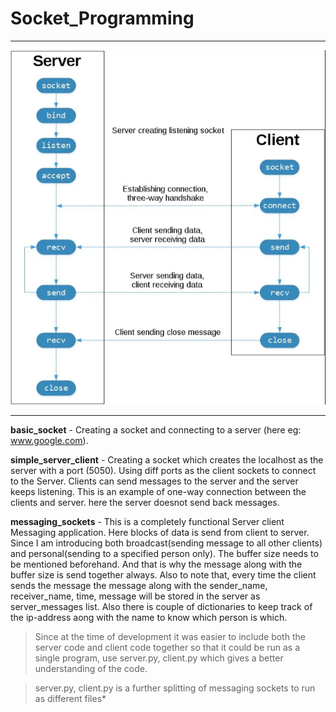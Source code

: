 # Socket_Programming
<hr>

![alt text](https://github.com/JoseAtlin/Socket_Programming/blob/master/socket_programming.png?raw=true)

<hr>

**basic_socket** - Creating a socket and connecting to a server (here eg: www.google.com).

**simple_server_client** - Creating a socket which creates the localhost as the server with a port (5050). Using diff ports as the client sockets to connect to the Server. Clients can send messages to the server and the server keeps listening. This is an example of one-way connection between the clients and server. here the server doesnot send back messages.

**messaging_sockets** - This is a completely functional Server client Messaging application. Here blocks of data is send from client to server. Since I am introducing both broadcast(sending message to all other clients) and personal(sending to a specified person only). The buffer size needs to be mentioned beforehand.
And that is why the message along with the buffer size is send together always. Also to note that, every time the client sends the message the message along with the sender_name, receiver_name, time, message will be stored in the server as server_messages list. Also there is couple of dictionaries to keep track of the ip-address aong with the name to know which person is which.


> Since at the time of development it was easier to include both the server code and client code together so that it could be run as a single program, use server.py, client.py which gives a better understanding of the code.


> server.py, client.py is a further splitting of messaging sockets to run as different files*
